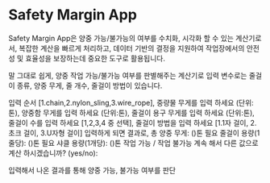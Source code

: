 # Safety Margin App

Safety Margin App은 양중 가능/불가능의 여부를 수치화, 시각화 할 수 있는 계산기로서, 복잡한 계산을 빠르게 처리하고, 데이터 기반의 결정을 지원하여 작업장에서의 안전성 및 효율성을 보장하는데 중요한 도구로 활용됩니다.

말 그대로 쉽게, 양중 작업 가능/불가능 여부를 판별해주는 계산기로
입력 변수로는 줄걸이 종류, 양중 무게, 줄 개수, 줄걸이 방법이 있습니다.

입력 순서
[1.chain,2.nylon_sling,3.wire_rope],
중량물 무게를 입력 하세요 (단위:톤),
양중함 무게를 입력 하세요 (단위:톤),
줄걸이 용구 무게를 입력 하세요 (단위:톤),
줄걸이 수를 입력 하세요 [1,2,3,4 중 선택],
줄걸이 방법을 입력 하세요 [1.1자 걸이, 2.초크 걸이, 3.U자형 걸이]
입력하게 되면
결과로,
총 양중 무게: ()톤
필요 줄걸이 용량(1줄당): ()톤 필요 샤클 용량(1개당): ()톤
작업 가능 / 작업 불가능
계속 해서 다른 값으로 계산 하시겠습니까? (yes/no):

입력해서 나온 결과를 통해 양중 가능, 불가능 여부를 판단
